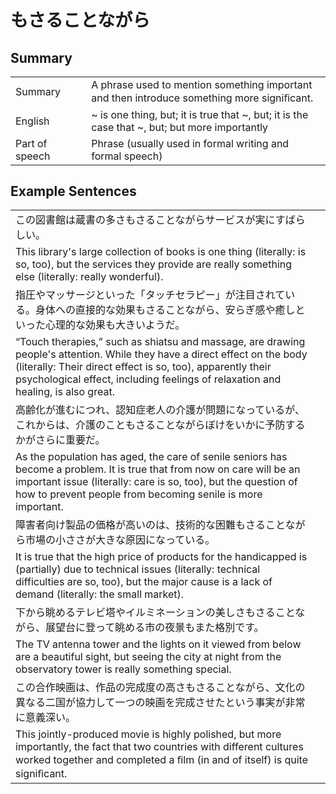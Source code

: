 # もさることながら

## Summary

<table><tr>   <td>Summary<td>   <td>A phrase used to mention something important and then introduce something more signiﬁcant.</td><tr><tr>   <td>English<td>   <td>~ is one thing, but; it is true that ~, but; it is the case that ~, but; but more importantly</td><tr><tr>   <td>Part of speech<td>   <td>Phrase (usually used in formal writing and formal speech)</td><tr></table></table></table>

## Example Sentences

<table><tr><td>この図書館は蔵書の多さもさることながらサービスが実にすばらしい。<td><tr><tr><td>This library's large collection of books is one thing (literally: is so, too), but the services they provide are really something else (literally: really wonderful).<td><tr><tr><td>指圧やマッサージといった「タッチセラピー」が注目されている。身体への直接的な効果もさることながら、安らぎ感や癒しといった心理的な効果も大きいようだ。<td><tr><tr><td>“Touch therapies,” such as shiatsu and massage, are drawing people's attention. While they have a direct effect on the body (literally: Their direct effect is so, too), apparently their psychological effect, including feelings of relaxation and healing, is also great.<td><tr><tr><td>高齢化が進むにつれ、認知症老人の介護が問題になっているが、これからは、介護のこともさることながらぼけをいかに予防するかがさらに重要だ。<td><tr><tr><td>As the population has aged, the care of senile seniors has become a problem. It is true that from now on care will be an important issue (literally: care is so, too), but the question of how to prevent people from becoming senile is more important.<td><tr><tr><td>障害者向け製品の価格が高いのは、技術的な困難もさることながら市場の小ささが大きな原因になっている。<td><tr><tr><td>It is true that the high price of products for the handicapped is (partially) due to technical issues (literally: technical difficulties are so, too), but the major cause is a lack of demand (literally: the small market).<td><tr><tr><td>下から眺めるテレビ塔やイルミネーションの美しさもさることながら、展望台に登って眺める市の夜景もまた格別です。<td><tr><tr><td>The TV antenna tower and the lights on it viewed from below are a beautiful sight, but seeing the city at night from the observatory tower is really something special.<td><tr><tr><td>この合作映画は、作品の完成度の高さもさることながら、文化の異なる二国が協力して一つの映画を完成させたという事実が非常に意義深い。<td><tr><tr><td>This jointly-produced movie is highly polished, but more importantly, the fact that two countries with different cultures worked together and completed a ﬁlm (in and of itself) is quite signiﬁcant.<td><tr></table>

